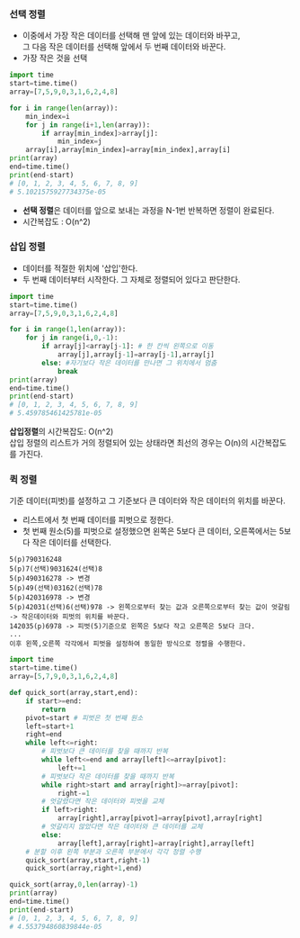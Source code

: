### 선택 정렬
- 이중에서 가장 작은 데이터를 선택해 맨 앞에 있는 데이터와 바꾸고,  
그 다음 작은 데이터를 선택해 앞에서 두 번째 데이터와 바꾼다.
- 가장 작은 것을 선택
``` python
import time
start=time.time()
array=[7,5,9,0,3,1,6,2,4,8]

for i in range(len(array)):
    min_index=i
    for j in range(i+1,len(array)):
        if array[min_index]>array[j]:
            min_index=j
    array[i],array[min_index]=array[min_index],array[i] 
print(array)
end=time.time()
print(end-start)
# [0, 1, 2, 3, 4, 5, 6, 7, 8, 9]
# 5.1021575927734375e-05
```
- **선택 정렬**은 데이터를 앞으로 보내는 과정을 N-1번 반복하면 정렬이 완료된다.
- 시간복잡도 : O(n^2)

### 삽입 정렬
- 데이터를 적절한 위치에 '삽입'한다.
- 두 번째 데이터부터 시작한다. 그 자체로 정렬되어 있다고 판단한다.
``` python
import time
start=time.time()
array=[7,5,9,0,3,1,6,2,4,8]

for i in range(1,len(array)):
    for j in range(i,0,-1):
        if array[j]<array[j-1]: # 한 칸씩 왼쪽으로 이동
            array[j],array[j-1]=array[j-1],array[j]
        else: #자기보다 작은 데이터를 만나면 그 위치에서 멈춤
            break
print(array)
end=time.time()
print(end-start)
# [0, 1, 2, 3, 4, 5, 6, 7, 8, 9]
# 5.459785461425781e-05
```
**삽입정렬**의 시간복잡도: O(n^2)  
삽입 정렬의 리스트가 거의 정렬되어 있는 상태라면 최선의 경우는 O(n)의 시간복잡도를 가진다.

### 퀵 정렬
기준 데이터(피벗)를 설정하고 그 기준보다 큰 데이터와 작은 데이터의 위치를 바꾼다.
- 리스트에서 첫 번째 데이터를 피벗으로 정한다. 
- 첫 번째 원소(5)를 피벗으로 설정했으면 왼쪽은 5보다 큰 데이터, 오른쪽에서는 5보다 작은 데이터를 선택한다.   
```
5(p)790316248  
5(p)7(선택)9031624(선택)8  
5(p)490316278 -> 변경  
5(p)49(선택)03162(선택)78  
5(p)420316978 -> 변경
5(p)42031(선택)6(선택)978 -> 왼쪽으로부터 찾는 값과 오른쪽으로부터 찾는 값이 엇갈림 -> 작은데이터와 피벗의 위치를 바꾼다.
142035(p)6978 -> 피벗(5)기준으로 왼쪽은 5보다 작고 오른쪽은 5보다 크다.
...
이후 왼쪽,오른쪽 각각에서 피벗을 설정하여 동일한 방식으로 정렬을 수행한다.
```
``` python
import time
start=time.time()
array=[5,7,9,0,3,1,6,2,4,8]

def quick_sort(array,start,end):
    if start>=end:
        return
    pivot=start # 피벗은 첫 번째 원소
    left=start+1
    right=end
    while left<=right:
        # 피벗보다 큰 데이터를 찾을 때까지 반복
        while left<=end and array[left]<=array[pivot]:
            left+=1
        # 피벗보다 작은 데이터를 찾을 때까지 반복
        while right>start and array[right]>=array[pivot]:
            right-=1
        # 엇갈렸다면 작은 데이터와 피벗을 교체
        if left>right:
            array[right],array[pivot]=array[pivot],array[right]
        # 엇갈리지 않았다면 작은 데이터와 큰 데이터를 교체
        else:
            array[left],array[right]=array[right],array[left]
    # 분할 이후 왼쪽 부분과 오른쪽 부분에서 각각 정렬 수행
    quick_sort(array,start,right-1)
    quick_sort(array,right+1,end)

quick_sort(array,0,len(array)-1)
print(array)
end=time.time()
print(end-start)
# [0, 1, 2, 3, 4, 5, 6, 7, 8, 9]
# 4.553794860839844e-05
```

